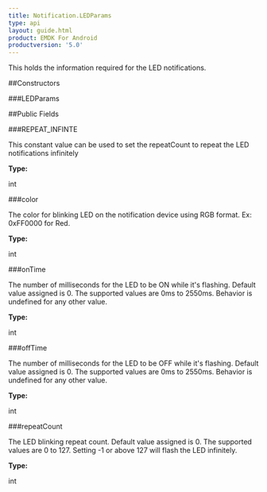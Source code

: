 ```yaml
---
title: Notification.LEDParams
type: api
layout: guide.html
product: EMDK For Android
productversion: '5.0'
---
```



This holds the information required for the LED notifications.

##Constructors

###LEDParams



##Public Fields

###REPEAT_INFINTE

This constant value can be used to set the repeatCount to repeat the LED notifications infinitely

**Type:**

int

###color

The color for blinking LED on the notification device using RGB format. Ex: 0xFF0000 for Red.

**Type:**

int

###onTime

The number of milliseconds for the LED to be ON while it's flashing. Default value assigned is 0. The supported values are 0ms to 2550ms.
 Behavior is undefined for any other value.

**Type:**

int

###offTime

The number of milliseconds for the LED to be OFF while it's flashing. Default value assigned is 0. The supported values are 0ms to 2550ms.
 Behavior is undefined for any other value.

**Type:**

int

###repeatCount

The LED blinking repeat count.
 Default value assigned is 0. The supported values are 0 to 127. Setting -1 or above 127 will flash the LED infinitely.

**Type:**

int





